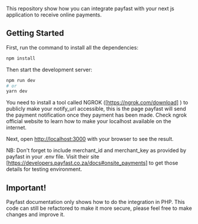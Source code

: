 This repository show how you can integrate payfast with your next js application to receive online payments.

## Getting Started

First, run the command to install all the dependencies:

```bash
npm install
```

Then start the development server:
```bash
npm run dev
# or
yarn dev
```
You need to install a tool called NGROK ([https://ngrok.com/download] ) to publicly make your notify_url accessible, this is the page payfast will send the payment notification once they payment has been made. Check ngrok official website to learn how to make your localhost available on the internet. 

Next, open [http://localhost:3000](http://localhost:3000) with your browser to see the result.

NB: Don't forget to include merchant_id and merchant_key as provided by payfast in your .env file. Visit their site [https://developers.payfast.co.za/docs#onsite_payments] to get those details for testing environment.

## Important!

Payfast documentation only shows how to do the integration in PHP. This code can still be refactored to make it more secure, please feel free to make changes and improve it.
